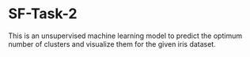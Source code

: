 # SF-Task-2

This is an unsupervised machine learning model to predict the optimum number of clusters and visualize them for the given iris dataset.

